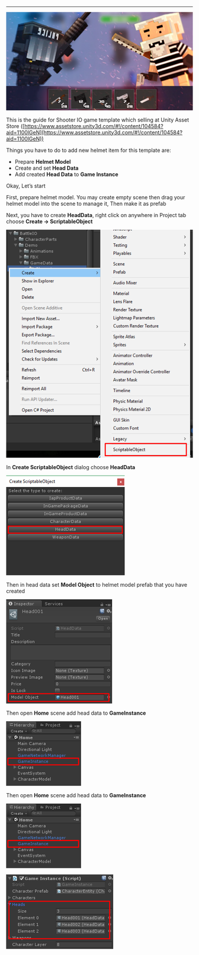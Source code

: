 * * *

![](../images/1y9GWNOJQ4UhK7WweZE1lpw.png)

This is the guide for Shooter IO game template which selling at Unity Asset Store ([https://www.assetstore.unity3d.com/#!/content/104584?aid=1100lGeN](https://www.assetstore.unity3d.com/#!/content/104584?aid=1100lGeN))

Things you have to do to add new helmet item for this template are:

*   Prepare **Helmet Model**
*   Create and set **Head Data**
*   Add created **Head Data** to **Game Instance**

Okay, Let’s start

First, prepare helmet model. You may create empty scene then drag your helmet model into the scene to manage it, Then make it as prefab

Next, you have to create **HeadData**, right click on anywhere in Project tab choose **Create -> ScriptableObject**

![](../images/0YNpxKd8ERYAqfuBd.png)

In **Create ScriptableObject** dialog choose **HeadData**

![](../images/0WLjCtFMNuDoFD2EJ.png)

Then in head data set **Model Object** to helmet model prefab that you have created

![](../images/0Ml1ehL4Of_Qq1nLJ.png)

Then open **Home** scene add head data to **GameInstance**

![](../images/0tzU-zVeQzWReG6LI.png)

Then open **Home** scene add head data to **GameInstance**

![](../images/0tzU-zVeQzWReG6LI.png)

![](../images/0uBbMhjUM3vCMkObj.png)